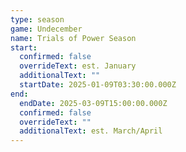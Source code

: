 ```yaml
---
type: season
game: Undecember
name: Trials of Power Season
start:
  confirmed: false
  overrideText: est. January
  additionalText: ""
  startDate: 2025-01-09T03:30:00.000Z
end:
  endDate: 2025-03-09T15:00:00.000Z
  confirmed: false
  overrideText: ""
  additionalText: est. March/April
---
```

